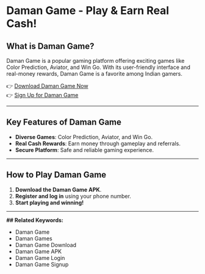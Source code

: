 # Daman Game - Play & Earn Real Cash!

## What is Daman Game?
Daman Game is a popular gaming platform offering exciting games like Color Prediction, Aviator, and Win Go. With its user-friendly interface and real-money rewards, Daman Game is a favorite among Indian gamers.

👉 [Download Daman Game Now](#)  
👉 [Sign Up for Daman Game](#)  

---

## Key Features of Daman Game
- **Diverse Games**: Color Prediction, Aviator, and Win Go.
- **Real Cash Rewards**: Earn money through gameplay and referrals.
- **Secure Platform**: Safe and reliable gaming experience.

---

## How to Play Daman Game
1. **Download the Daman Game APK**.
2. **Register and log in** using your phone number.
3. **Start playing and winning!**

---

**## Related Keywords:**
- Daman Game  
- Daman Games  
- Daman Game Download  
- Daman Game APK  
- Daman Game Login  
- Daman Game Signup  
